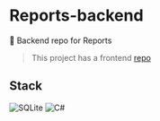 # Reports-backend
💾 Backend repo for Reports 

> This project has a frontend [repo](https://github.com/sashafromlibertalia/reports-frontend)

## Stack
![SQLite](https://img.shields.io/badge/SQLite-07405E?style=for-the-badge&logo=sqlite&logoColor=white)
![C#](https://img.shields.io/badge/c%23-%23239120.svg?style=for-the-badge&logo=c-sharp&logoColor=white)

